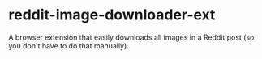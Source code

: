 # reddit-image-downloader-ext

A browser extension that easily downloads all images in a Reddit post (so you don't have to do that manually).
